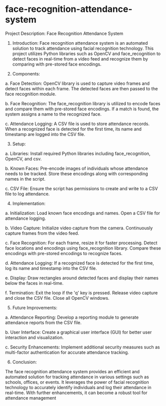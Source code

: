 # face-recognition-attendance-system
Project Description: Face Recognition Attendance System

1. Introduction:
Face recognition attendance system is an automated solution to track attendance using facial recognition technology. This project utilizes Python libraries such as OpenCV and face_recognition to detect faces in real-time from a video feed and recognize them by comparing with pre-stored face encodings.

2. Components:

a. Face Detection: OpenCV library is used to capture video frames and detect faces within each frame. The detected faces are then passed to the face recognition module.

b. Face Recognition: The face_recognition library is utilized to encode faces and compare them with pre-stored face encodings. If a match is found, the system assigns a name to the recognized face.

c. Attendance Logging: A CSV file is used to store attendance records. When a recognized face is detected for the first time, its name and timestamp are logged into the CSV file.

3. Setup:

a. Libraries: Install required Python libraries including face_recognition, OpenCV, and csv.

b. Known Faces: Pre-encode images of individuals whose attendance needs to be tracked. Store these encodings along with corresponding names in the script.

c. CSV File: Ensure the script has permissions to create and write to a CSV file to log attendance.

4. Implementation:

a. Initialization: Load known face encodings and names. Open a CSV file for attendance logging.

b. Video Capture: Initialize video capture from the camera. Continuously capture frames from the video feed.

c. Face Recognition: For each frame, resize it for faster processing. Detect face locations and encodings using face_recognition library. Compare these encodings with pre-stored encodings to recognize faces.

d. Attendance Logging: If a recognized face is detected for the first time, log its name and timestamp into the CSV file.

e. Display: Draw rectangles around detected faces and display their names below the faces in real-time.

f. Termination: Exit the loop if the 'q' key is pressed. Release video capture and close the CSV file. Close all OpenCV windows.

5. Future Improvements:

a. Attendance Reporting: Develop a reporting module to generate attendance reports from the CSV file.

b. User Interface: Create a graphical user interface (GUI) for better user interaction and visualization.

c. Security Enhancements: Implement additional security measures such as multi-factor authentication for accurate attendance tracking.

6. Conclusion:

The face recognition attendance system provides an efficient and automated solution for tracking attendance in various settings such as schools, offices, or events. It leverages the power of facial recognition technology to accurately identify individuals and log their attendance in real-time. With further enhancements, it can become a robust tool for attendance management
